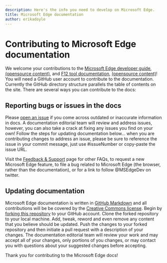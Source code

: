 ```yaml
---
description: Here's the info you need to develop on Microsoft Edge.
title: Microsoft Edge documentation
author: erikadoyle
---
```


# Contributing to Microsoft Edge documentation

We welcome your contributions to the [Microsoft Edge developer guide](https://developer.microsoft.com/en-us/microsoft-edge/platform/documentation/f12-devtools-guide/), [(opensource content)](./dev-guide), and [F12 tool documentation](https://developer.microsoft.com/en-us/microsoft-edge/platform/documentation/f12-devtools-guide/), [(opensource content)](./f12-devtools-guide)! You will need a GitHub user account to contribute to the documentation. Currently the GitHub directory structure parallels the table of contents on the site. There are several ways you can contribute to the docs:

## Reporting bugs or issues in the docs
Please [open an issue](https://github.com/MicrosoftEdge/MicrosoftEdge-Documentation/issues) if you come across outdated or inaccurate information in docs. A documentation editorial team will review and address issues, however, you can also take a crack at fixing any issues you find on your own! Follow the steps for updating documentation below... when you are contributing changes to address an issue, please be sure to reference the issue in your commit message, just use #issueNumber or copy-paste the issue URL.  

Visit the [Feedback & Support](https://developer.microsoft.com/en-us/microsoft-edge/community/support/) page for other FAQs, to request a new Microsoft Edge feature, to file a bug related to Microsoft Edge (the browser, rather than the documentation), or for a link to follow @MSEdgeDev on twitter.

## Updating documentation
Microsoft Edge documentation is written in [GitHub Markdown](https://help.github.com/articles/basic-writing-and-formatting-syntax/) and all contributions will be be covered by the [Creative Commons license](./LICENSE.md). Begin by [forking this repository](https://help.github.com/articles/fork-a-repo/) to your GitHub account. Clone the forked repository to your local machine. Add, tweak, reword and even remove any content that you believe should be updated. Push the changes to your forked repository and then initiate a pull request with a description of your changes. The documentation editorial team will review your work and may accept all of your changes, only portions of you changes, or may contact you with questions about your suggested changes before accepting.

Thank you for contributing to the Microsoft Edge docs!
